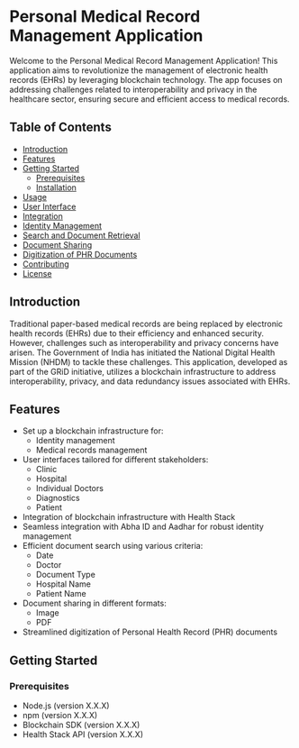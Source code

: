 # Personal Medical Record Management Application

Welcome to the Personal Medical Record Management Application! This application aims to revolutionize the management of electronic health records (EHRs) by leveraging blockchain technology. The app focuses on addressing challenges related to interoperability and privacy in the healthcare sector, ensuring secure and efficient access to medical records.

## Table of Contents
- [Introduction](#introduction)
- [Features](#features)
- [Getting Started](#getting-started)
  - [Prerequisites](#prerequisites)
  - [Installation](#installation)
- [Usage](#usage)
- [User Interface](#user-interface)
- [Integration](#integration)
- [Identity Management](#identity-management)
- [Search and Document Retrieval](#search-and-document-retrieval)
- [Document Sharing](#document-sharing)
- [Digitization of PHR Documents](#digitization-of-phr-documents)
- [Contributing](#contributing)
- [License](#license)

## Introduction
Traditional paper-based medical records are being replaced by electronic health records (EHRs) due to their efficiency and enhanced security. However, challenges such as interoperability and privacy concerns have arisen. The Government of India has initiated the National Digital Health Mission (NHDM) to tackle these challenges. This application, developed as part of the GRiD initiative, utilizes a blockchain infrastructure to address interoperability, privacy, and data redundancy issues associated with EHRs.

## Features

- Set up a blockchain infrastructure for:
  - Identity management
  - Medical records management
- User interfaces tailored for different stakeholders:
  - Clinic
  - Hospital
  - Individual Doctors
  - Diagnostics
  - Patient
- Integration of blockchain infrastructure with Health Stack
- Seamless integration with Abha ID and Aadhar for robust identity management
- Efficient document search using various criteria:
  - Date
  - Doctor
  - Document Type
  - Hospital Name
  - Patient Name
- Document sharing in different formats:
  - Image
  - PDF
- Streamlined digitization of Personal Health Record (PHR) documents

## Getting Started

### Prerequisites

- Node.js (version X.X.X)
- npm (version X.X.X)
- Blockchain SDK (version X.X.X)
- Health Stack API (version X.X.X)